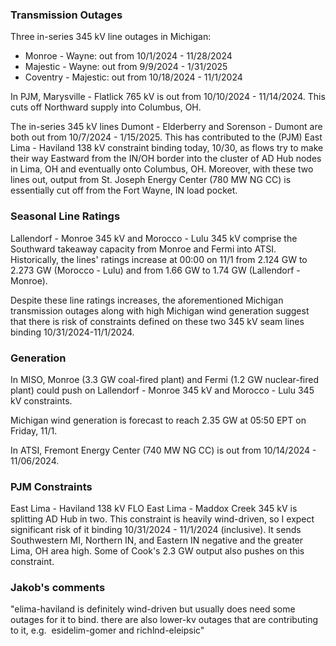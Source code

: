 ### Transmission Outages
Three in-series 345 kV line outages in Michigan:
- Monroe - Wayne: out from 10/1/2024 - 11/28/2024
- Majestic - Wayne: out from 9/9/2024 - 1/31/2025
- Coventry - Majestic: out from 10/18/2024 - 11/1/2024

In PJM, Marysville - Flatlick 765 kV is out from 10/10/2024 - 11/14/2024. This cuts off Northward supply into Columbus, OH.

The in-series 345 kV lines Dumont - Elderberry and Sorenson - Dumont are both out from 10/7/2024 - 1/15/2025. This has contributed to the (PJM) East Lima - Haviland 138 kV constraint binding today, 10/30, as flows try to make their way Eastward from the IN/OH border into the cluster of AD Hub nodes in Lima, OH and eventually onto Columbus, OH. Moreover, with these two lines out, output from St. Joseph Energy Center (780 MW NG CC) is essentially cut off from the Fort Wayne, IN load pocket.

### Seasonal Line Ratings
Lallendorf - Monroe 345 kV and Morocco - Lulu 345 kV comprise the Southward takeaway capacity from Monroe and Fermi into ATSI. Historically, the lines' ratings increase at 00:00 on 11/1 from 2.124 GW to 2.273 GW (Morocco - Lulu) and from 1.66 GW to 1.74 GW (Lallendorf - Monroe).

Despite these line ratings increases, the aforementioned Michigan transmission outages along with high Michigan wind generation suggest that there is risk of constraints defined on these two 345 kV seam lines binding 10/31/2024-11/1/2024.

### Generation
In MISO, Monroe (3.3 GW coal-fired plant) and Fermi (1.2 GW nuclear-fired plant) could push on Lallendorf - Monroe 345 kV and Morocco - Lulu 345 kV constraints.

Michigan wind generation is forecast to reach 2.35 GW at 05:50 EPT on Friday, 11/1.

In ATSI, Fremont Energy Center (740 MW NG CC) is out from 10/14/2024 - 11/06/2024.

### PJM Constraints
East Lima - Haviland 138 kV FLO East Lima - Maddox Creek 345 kV is splitting AD Hub in two. This constraint is heavily wind-driven, so I expect significant risk of it binding 10/31/2024 - 11/1/2024 (inclusive). It sends Southwestern MI, Northern IN, and Eastern IN negative and the greater Lima, OH area high. Some of Cook's 2.3 GW output also pushes on this constraint.

### Jakob's comments
"elima-haviland is definitely wind-driven but usually does need some outages for it to bind. there are also lower-kv outages that are contributing to it, e.g.  esidelim-gomer and richlnd-eleipsic"